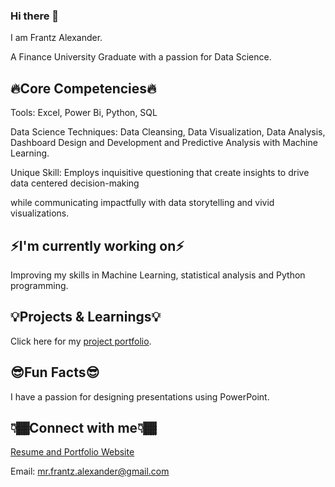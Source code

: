 ### Hi there 👋
I am Frantz Alexander.

A Finance University Graduate with a passion for Data Science.


## 🔥Core Competencies🔥

Tools: Excel, Power Bi, Python, SQL

Data Science Techniques: Data Cleansing, Data Visualization, Data Analysis, Dashboard Design and Development and Predictive Analysis with Machine Learning. 

Unique Skill: Employs inquisitive questioning that create insights to drive data centered decision-making 


while communicating impactfully with data storytelling and vivid visualizations.

## ⚡I'm currently working on⚡
Improving my skills in Machine Learning, statistical analysis and Python programming.

## 💡Projects & Learnings💡
Click here for my [project portfolio](https://github.com/frantzalexander/DataSciencePortfolio).

## 😎Fun Facts😎
I have a passion for designing presentations using PowerPoint.

## 👇🏾Connect with me👇🏾
[Resume and Portfolio Website](https://frantzalexander.notion.site/Resume-Portfolio-7e20cf1ea62a484c8b8da2b12832e1bf)

Email: mr.frantz.alexander@gmail.com

<!--
**frantzalexander/frantzalexander** is a ✨ _special_ ✨ repository because its `README.md` (this file) appears on your GitHub profile.
Here are some ideas to get you started:

- 🔭 I’m currently working on ...
- 🌱 I’m currently learning ...
- 👯 I’m looking to collaborate on ...
- 🤔 I’m looking for help with ...
- 💬 Ask me about ...
- 📫 How to reach me: ...
- 😄 Pronouns: ...
- ⚡ Fun fact: ...
-->
